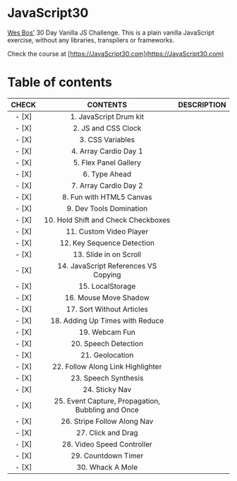 # JavaScript30
[Wes Bos'](https://github.com/wesbos/JavaScript30) 30 Day Vanilla JS Challenge. This is a plain vanilla JavaScript exercise, without any libraries, transpilers or frameworks.

Check the course at [https://JavaScript30.com](https://JavaScript30.com)

# Table of contents

| CHECK |                      CONTENTS                     | DESCRIPTION |
|:-----:|:-------------------------------------------------:|:-----------:|
| - [X] | 1. JavaScript Drum kit                            |             |
| - [X] | 2. JS and CSS Clock                               |             |
| - [X] | 3. CSS Variables                                  |             |
| - [X] | 4. Array Cardio Day 1                             |             |
| - [X] | 5. Flex Panel Gallery                             |             |
| - [X] | 6. Type Ahead                                     |             |
| - [X] | 7. Array Cardio Day 2                             |             |
| - [X] | 8. Fun with HTML5 Canvas                          |             |
| - [X] | 9. Dev Tools Domination                           |             |
| - [X] | 10. Hold Shift and Check Checkboxes               |             |
| - [X] | 11. Custom Video Player                           |             |
| - [X] | 12. Key Sequence Detection                        |             |
| - [X] | 13. Slide in on Scroll                            |             |
| - [X] | 14. JavaScript References VS Copying              |             |
| - [X] | 15. LocalStorage                                  |             |
| - [X] | 16. Mouse Move Shadow                             |             |
| - [X] | 17. Sort Without Articles                         |             |
| - [X] | 18. Adding Up Times with Reduce                   |             |
| - [X] | 19. Webcam Fun                                    |             |
| - [X] | 20. Speech Detection                              |             |
| - [X] | 21. Geolocation                                   |             |
| - [X] | 22. Follow Along Link Highlighter                 |             |
| - [X] | 23. Speech Synthesis                              |             |
| - [X] | 24. Sticky Nav                                    |             |
| - [X] | 25. Event Capture, Propagation, Bubbling and Once |             |
| - [X] | 26. Stripe Follow Along Nav                       |             |
| - [X] | 27. Click and Drag                                |             |
| - [X] | 28. Video Speed Controller                        |             |
| - [X] | 29. Countdown Timer                               |             |
| - [X] | 30. Whack A Mole                                  |             |